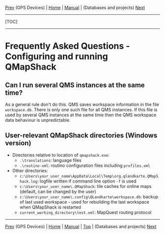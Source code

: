 [Prev](DocGisDevices) (GPS Devices) | [Home](Home) | [Manual](DocMain) | (Databases and projects) [Next](DocFaqData)
- - -
[TOC]
- - -

# Frequently Asked Questions - Configuring and running QMapShack

## Can I run several QMS instances at the same time?

As a general rule don't do this. QMS saves workspace information in the file `workspace.db`. There is only one such
file for all QMS instances. If this file is used by several QMS instances at the same time then the 
QMS workspace data behaviour is unpredictable.

## User-relevant QMapShack directories (Windows version)

* Directories relative to location of `qmapshack.exe`:
    * `.\translations`: language files
    * `.\routino-xml`: routino configuration files including `profiles.xml`
* Other directories:
    * `c:\Users\your_user_name\AppData\Local\Temp\org.qlandkarte.QMapShack.log`: logfile written if command line option
      `-f` is used
    * `c:\Users\your_user_name\.QMapShack`: tile caches for online maps (default, can be changed by the user)
    * `c:\Users\your_user_name\.config\QLandkarte\workspace.db`: backup of last used workspace - used for rebuilding the last workspace when QMapShack is restarted
    * `current_working_directory\test.xml`: MapQuest routing protocol
- - -
[Prev](DocGisDevices) (GPS Devices) | [Home](Home) | [Manual](DocMain) | [Top](#) | (Databases and projects) [Next](DocFaqData)
